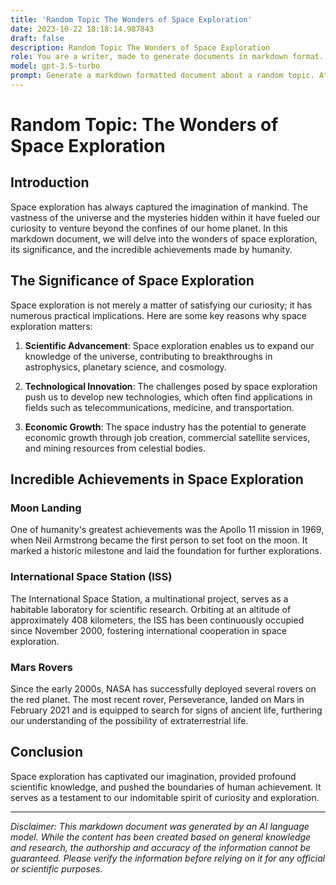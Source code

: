 ```yaml
---
title: 'Random Topic The Wonders of Space Exploration'
date: 2023-10-22 18:18:14.987843
draft: false
description: Random Topic The Wonders of Space Exploration
role: You are a writer, made to generate documents in markdown format. It is very important that all of the documents you generate are in valid markdown format.
model: gpt-3.5-turbo
prompt: Generate a markdown formatted document about a random topic. At the bottom, include a disclaimer explaining that the document was generated by you. The first line of the document should be the title. Make sure that the entire document is in proper markdown format, using a mix of various tags to make the document visually appealing.
---
```


# Random Topic: The Wonders of Space Exploration

## Introduction

Space exploration has always captured the imagination of mankind. The vastness of the universe and the mysteries hidden within it have fueled our curiosity to venture beyond the confines of our home planet. In this markdown document, we will delve into the wonders of space exploration, its significance, and the incredible achievements made by humanity.

## The Significance of Space Exploration

Space exploration is not merely a matter of satisfying our curiosity; it has numerous practical implications. Here are some key reasons why space exploration matters:

1. **Scientific Advancement**: Space exploration enables us to expand our knowledge of the universe, contributing to breakthroughs in astrophysics, planetary science, and cosmology.

2. **Technological Innovation**: The challenges posed by space exploration push us to develop new technologies, which often find applications in fields such as telecommunications, medicine, and transportation.

3. **Economic Growth**: The space industry has the potential to generate economic growth through job creation, commercial satellite services, and mining resources from celestial bodies.

## Incredible Achievements in Space Exploration

### Moon Landing

One of humanity's greatest achievements was the Apollo 11 mission in 1969, when Neil Armstrong became the first person to set foot on the moon. It marked a historic milestone and laid the foundation for further explorations.

### International Space Station (ISS)

The International Space Station, a multinational project, serves as a habitable laboratory for scientific research. Orbiting at an altitude of approximately 408 kilometers, the ISS has been continuously occupied since November 2000, fostering international cooperation in space exploration.

### Mars Rovers

Since the early 2000s, NASA has successfully deployed several rovers on the red planet. The most recent rover, Perseverance, landed on Mars in February 2021 and is equipped to search for signs of ancient life, furthering our understanding of the possibility of extraterrestrial life.

## Conclusion

Space exploration has captivated our imagination, provided profound scientific knowledge, and pushed the boundaries of human achievement. It serves as a testament to our indomitable spirit of curiosity and exploration.

---

*Disclaimer: This markdown document was generated by an AI language model. While the content has been created based on general knowledge and research, the authorship and accuracy of the information cannot be guaranteed. Please verify the information before relying on it for any official or scientific purposes.*
